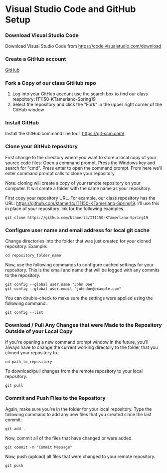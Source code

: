 # Visual Studio Code and GitHub Setup


### Download Visual Studio Code
Download Visual Studio Code from https://code.visualstudio.com/download

### Create a GitHub account
[GitHub](https://github.com/)

### Fork a Copy of our class GitHub repo
1. Log into your GitHub account use the search box to find our class respoitory: IT1150-KTamerlano-Spring19
2. Select the repository and click the "Fork" in the upper right corner of the GitHub window

### Install GitHub
Install the GitHub command line tool. https://git-scm.com/

### Clone your GitHub repository
First change to the directory where you want to store a local copy of your source code files: Open a command prompt. Press the Windows key and search for "cmd". Press enter to open the command prompt. From here we'll enter command prompt calls to clone your repository.

Note: cloning will create a copy of your remote repository on your computer. It will create a folder with the same name as your repository.

First copy your repository URL. For example, our class repository has the URL: https://github.com/ktamerl4/IT1150-KTamerlano-Spring19. I'll use this in place of your repository link for the following examples.

```
git clone https://github.com/ktamerl4/IT1150-KTamerlano-Spring19
```

### Configure user name and email address for local git cache
Change directories into the folder that was just created for your cloned repository. Example:
```
cd repository_folder_name
```
Now, use the following commands to configure cached settings for your repository. This is the email and name that will be logged with any commits to the repository.
```
git config --global user.name "John Doe"
git config --global user.email "johndoe@example.com"
```
You can double-check to make sure the settings were applied using the following command:
```
git config --list
```

### Download / Pull Any Changes that were Made to the Repository Outside of your Local Copy
If you're opening a new command prompt window in the future, you'll always have to change the current working directory to the folder that you cloned your repository to. 
```
cd path_to_repository
```

To download/pull changes from the remote repository to your local repository:
```
git pull
```

### Commit and Push Files to the Repository
Again, make sure you're in the folder for your local repository. Type the following command to add any new files that you created since the last commit:
```
git add .
```
Now, commit all of the files that have changed or were added.
```
git commit -m "Commit Message"
```
Now, push (upload) all files that were changed to your remote repository.
```
git push
```
